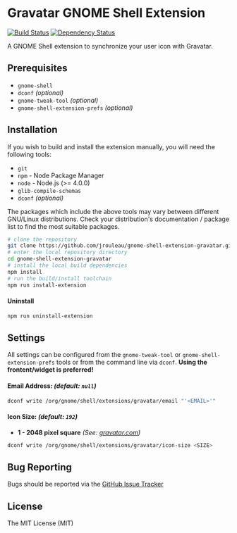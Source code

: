 # Gravatar GNOME Shell Extension
[![Build Status][travis-image]][travis-url] [![Dependency Status][deps-image]][deps-url]

A GNOME Shell extension to synchronize your user icon with Gravatar.

## Prerequisites
* `gnome-shell`
* `dconf` _(optional)_
* `gnome-tweak-tool` _(optional)_
* `gnome-shell-extension-prefs` _(optional)_

## Installation

If you wish to build and install the extension manually, you will need the following tools:
* `git`
* `npm` - Node Package Manager
* `node` - Node.js (>= 4.0.0)
* `glib-compile-schemas`
* `dconf` _(optional)_

The packages which include the above tools may vary between different GNU/Linux distributions. Check your distribution's documentation / package list to find the most suitable packages.

```bash
# clone the repository
git clone https://github.com/jrouleau/gnome-shell-extension-gravatar.git
# enter the local repository directory
cd gnome-shell-extension-gravatar
# install the local build dependencies
npm install
# run the build/install toolchain
npm run install-extension
```

#### Uninstall
```bash
npm run uninstall-extension
```

## Settings
All settings can be configured from the `gnome-tweak-tool` or `gnome-shell-extension-prefs` tools or from the command line via `dconf`. **Using the frontent/widget is preferred!**

#### Email Address: _(default: `null`)_
```bash
dconf write /org/gnome/shell/extensions/gravatar/email "'<EMAIL>'"
```

#### Icon Size: _(default: `192`)_
* **1 - 2048 pixel square** _(See: [gravatar.com](https://en.gravatar.com/site/implement/images/#size))_

```bash
dconf write /org/gnome/shell/extensions/gravatar/icon-size <SIZE>
```

## Bug Reporting
Bugs should be reported via the [GitHub Issue Tracker](https://github.com/jrouleau/gnome-shell-extension-gravatar/issues)

## License
The MIT License (MIT)


[travis-url]: https://travis-ci.org/jrouleau/gnome-shell-extension-gravatar
[travis-image]: http://img.shields.io/travis/jrouleau/gnome-shell-extension-gravatar/master.svg

[deps-url]: https://david-dm.org/jrouleau/gnome-shell-extension-gravatar
[deps-image]: https://img.shields.io/david/dev/jrouleau/gnome-shell-extension-gravatar.svg
